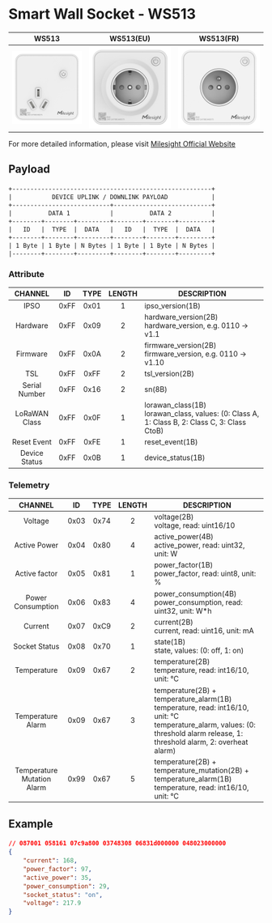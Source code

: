 # Smart Wall Socket - WS513

|        WS513        |       WS513(EU)        |       WS513(FR)        |
| :-----------------: | :--------------------: | :--------------------: |
| ![WS513](ws513.png) | ![WS513](ws513-eu.png) | ![WS513](ws513-fr.png) |

For more detailed information, please visit [Milesight Official Website](https://www.milesight.com/iot/product/lorawan-sensor/ws51x)

## Payload

```
+-------------------------------------------------------+
|           DEVICE UPLINK / DOWNLINK PAYLOAD            |
+---------------------------+---------------------------+
|          DATA 1           |          DATA 2           |
+--------+--------+---------+--------+--------+---------+
|   ID   |  TYPE  |  DATA   |   ID   |  TYPE  |  DATA   |
+--------+--------+---------+--------+--------+---------+
| 1 Byte | 1 Byte | N Bytes | 1 Byte | 1 Byte | N Bytes |
|--------+--------+---------+--------+--------+---------+
```

### Attribute

|    CHANNEL    |  ID  | TYPE | LENGTH | DESCRIPTION                                                                                       |
| :-----------: | :--: | :--: | :----: | ------------------------------------------------------------------------------------------------ |
|     IPSO      | 0xFF | 0x01 |   1    | ipso_version(1B)                                                                                 |
|   Hardware    | 0xFF | 0x09 |   2    | hardware_version(2B)<br/>hardware_version, e.g. 0110 -> v1.1                                     |
|   Firmware    | 0xFF | 0x0A |   2    | firmware_version(2B)<br/>firmware_version, e.g. 0110 -> v1.10                                    |
|      TSL      | 0xFF | 0xFF |   2    | tsl_version(2B)                                                                                  |
| Serial Number | 0xFF | 0x16 |   2    | sn(8B)                                                                                           |
| LoRaWAN Class | 0xFF | 0x0F |   1    | lorawan_class(1B)<br/>lorawan_class, values: (0: Class A, 1: Class B, 2: Class C, 3: Class CtoB) |
|  Reset Event  | 0xFF | 0xFE |   1    | reset_event(1B)                                                                                  |
| Device Status | 0xFF | 0x0B |   1    | device_status(1B)                                                                                |

### Telemetry

|          CHANNEL           |  ID  | TYPE | LENGTH | DESCRIPTION                                                                                                                                                                          |
| :------------------------: | :--: | :--: | :----: | ------------------------------------------------------------------------------------------------------------------------------------------------------------------------------------ |
|          Voltage           | 0x03 | 0x74 |   2    | voltage(2B)<br/>voltage, read: uint16/10                                                                                                                                             |
|        Active Power        | 0x04 | 0x80 |   4    | active_power(4B)<br/>active_power, read: uint32, unit: W                                                                                                                             |
|       Active factor        | 0x05 | 0x81 |   1    | power_factor(1B)<br/>power_factor, read: uint8, unit: %                                                                                                                              |
|     Power Consumption      | 0x06 | 0x83 |   4    | power_consumption(4B)<br/>power_consumption, read: uint32, unit: W\*h                                                                                                                |
|          Current           | 0x07 | 0xC9 |   2    | current(2B)<br/>current, read: uint16, unit: mA                                                                                                                                      |
|       Socket Status        | 0x08 | 0x70 |   1    | state(1B)<br/>state, values: (0: off, 1: on)                                                                                                                                         |
|        Temperature         | 0x09 | 0x67 |   2    | temperature(2B)<br/>temperature, read: int16/10, unit: °C                                                                                                                            |
|     Temperature Alarm      | 0x09 | 0x67 |   3    | temperature(2B) + temperature_alarm(1B)<br/>temperature, read: int16/10, unit: °C<br/>temperature_alarm, values: (0: threshold alarm release, 1: threshold alarm, 2: overheat alarm) |
| Temperature Mutation Alarm | 0x99 | 0x67 |   5    | temperature(2B) + temperature_mutation(2B) + temperature_alarm(1B)<br/>temperature, read: int16/10, unit: °C                                                                         |

## Example

```json
// 087001 058161 07c9a800 03748308 06831d000000 048023000000
{
    "current": 168,
    "power_factor": 97,
    "active_power": 35,
    "power_consumption": 29,
    "socket_status": "on",
    "voltage": 217.9
}
```
